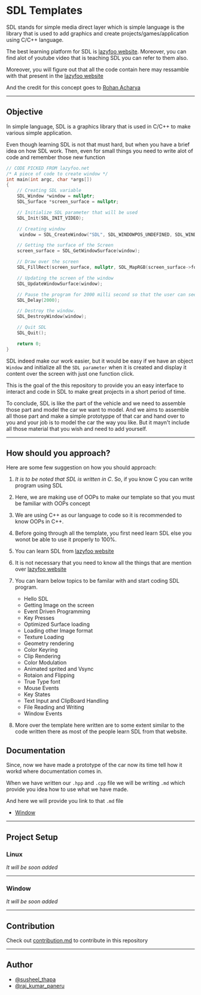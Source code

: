 # SDL Templates

SDL stands for simple media direct layer which is simple language is the library that is used to add graphics and create projects/games/application using C/C++ language.

The best learning platform for SDL is [lazyfoo website](https://lazyfoo.net). Moreover, you can find alot of youtube video that is teaching SDL you can refer to them also.

Moreover, you will figure out that all the code contain here may ressamble with that present in the [lazyfoo website](https://lazyfoo.net)

And the credit for this concept goes to [Rohan Acharya](https://github.com/rohanacharya98)

---

## Objective

In simple language, SDL is a graphics library that is used in C/C++ to make various simple application.

Even though learning SDL is not that must hard, but when you have a brief idea on how SDL work. Then, even for small things you need to write alot of code and remember those new function

```C++
// CODE PICKED FROM lazyfoo.net
/* A piece of code to create window */
int main(int argc, char *args[])
{
    // Creating SDL variable
    SDL_Window *window = nullptr;
    SDL_Surface *screen_surface = nullptr;

    // Initialize SDL parameter that will be used
    SDL_Init(SDL_INIT_VIDEO);

    // Creating window
     window = SDL_CreateWindow("SDL", SDL_WINDOWPOS_UNDEFINED, SDL_WINDOWPOS_UNDEFINED, 600, 600, SDL_WINDOW_SHOWN);

    // Getting the surface of the Screen
    screen_surface = SDL_GetWindowSurface(window);

    // Draw over the screen
    SDL_FillRect(screen_surface, nullptr, SDL_MapRGB(screen_surface->format,0xFF,0xFF,0xFF));

    // Updating the screen of the window
    SDL_UpdateWindowSurface(window);

    // Pause the program for 2000 milli second so that the user can see the window.
    SDL_Delay(2000);

    // Destroy the window.
    SDL_DestroyWindow(window);

    // Quit SDL
    SDL_Quit();

    return 0;
}

```

SDL indeed make our work easier, but it would be easy if we have an object `Window` and initialize all the `SDL parameter` when it is created and display it content over the screen with just one function click.

This is the goal of the this repository to provide you an easy interface to interact and code in SDL to make great projects in a short period of time.

To conclude, SDL is like the part of the vehicle and we need to assemble those part and model the car we want to model. And we aims to assemble all those part and make a simple prototyppe of that car and hand over to you and your job is to model the car the way you like. But it mayn't include all those material that you wish and need to add yourself.

---

## How should you approach?

Here are some few suggestion on how you should approach:

1. *It is to be noted that SDL is written in C*. So, if you know C you can write program using SDL
2. Here, we are making use of OOPs to make our template so that you must be familiar with OOPs concept
3. We are using C++ as our language to code so it is recommended to know OOPs in C++.
4. Before going through all the template, you first need learn SDL else you wonot be able to use it properly to 100%.
5. You can learn SDL from [lazyfoo website](https://lazyfoo.net/tutorials/SDL/index.php)
6. It is not necessary that you need to know all the things that are mention over [lazyfoo website](https://lazyfoo.net/tutorials/SDL/index.php)
7. You can learn below topics to be familar with and start coding SDL program.
    - Hello SDL
    - Getting Image on the screen
    - Event Driven Programming
    - Key Presses
    - Optimized Surface loading
    - Loading other Image format
    - Texture Loading
    - Geometry rendering
    - Color Keyring
    - Clip Rendering
    - Color Modulation
    - Animated sprited and Vsync
    - Rotaion and Flipping
    - True Type font
    - Mouse Events
    - Key States
    - Text Input and ClipBoard Handling
    - File Reading and Writing
    - Window Events

8. More over the template here written are to some extent similar to the code written there as most of the people learn SDL from that website.

## Documentation

Since, now we have made a prototype of the car now its time tell how it workd where documentation comes in.

When we have written our `.hpp` and `.cpp` file we will be writing `.md` which provide you idea how to use what we have made.

And here we will provide you link to that `.md` file

- [Window](documentation/window.md)

---

## Project Setup

### Linux

*It will be soon added*

---

### Window

*It will be soon added*

---

## Contribution

Check out [contribution.md](CONTRIBUTION.md) to contribute in this repository

---

## Author

- [@susheel_thapa](https://github.com/SusheelThapa)
- [@raj_kumar_paneru](https://github.com/Rajkumarpaneru18)
  